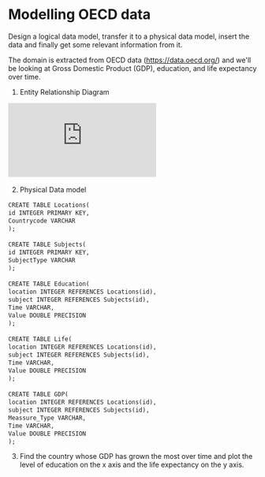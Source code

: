 # Modelling OECD data

Design a logical data model,
transfer it to a physical data model,
insert the data and finally get some relevant information from it.

The domain is extracted from OECD data (https://data.oecd.org/) and we'll be
looking at Gross Domestic Product (GDP), education, and life expectancy over time.

1. Entity Relationship Diagram

![diagram link](https://github.com/UsernameDiana/databases_course/blob/master/Modelling%20OECD%20data/ER.pdf)

2. Physical Data model

```
CREATE TABLE Locations(
id INTEGER PRIMARY KEY,
Countrycode VARCHAR
);

CREATE TABLE Subjects(
id INTEGER PRIMARY KEY,
SubjectType VARCHAR
);

CREATE TABLE Education(
location INTEGER REFERENCES Locations(id),
subject INTEGER REFERENCES Subjects(id),
Time VARCHAR,
Value DOUBLE PRECISION
);

CREATE TABLE Life(
location INTEGER REFERENCES Locations(id),
subject INTEGER REFERENCES Subjects(id),
Time VARCHAR,
Value DOUBLE PRECISION
);

CREATE TABLE GDP(
location INTEGER REFERENCES Locations(id),
subject INTEGER REFERENCES Subjects(id),
Meassure_Type VARCHAR,
Time VARCHAR,
Value DOUBLE PRECISION
);
```

3. Find the country whose GDP has grown the most over time and plot the level
   of education on the x axis and the life expectancy on the y axis.